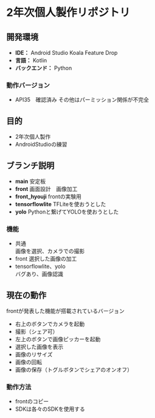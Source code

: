 # 2年次個人製作リポジトリ

## 開発環境
 - **IDE：** Android Studio Koala Feature Drop
 - **言語：** Kotlin
 - **バックエンド：** Python

### 動作バージョン
 - API35　確認済み
その他はパーミッション関係が不完全
  
## 目的
 - 2年次個人製作
 - AndroidStudioの練習


## ブランチ説明
 - **main** 安定板
 - **front** 画面設計　画像加工
 - **front_hyouji** frontの実験用
 - **tensorflowlite** TFLiteを使おうとした
 - **yolo** Pythonと繋げてYOLOを使おうとした


### 機能
 - 共通   
画像を選択、カメラでの撮影
 - front 
選択した画像の加工
 - tensorflowlite、yolo  
バグあり、画像認識


## 現在の動作
frontが発表した機能が搭載されているバージョン
 - 右上のボタンでカメラを起動
 - 撮影（シェア可）
 - 左上のボタンで画像ピッカーを起動
 - 選択した画像を表示
 - 画像のリサイズ
 - 画像の回転
 - 画像の保存（トグルボタンでシェアのオンオフ）

### 動作方法
- frontのコピー
- SDKは各々のSDKを使用する
